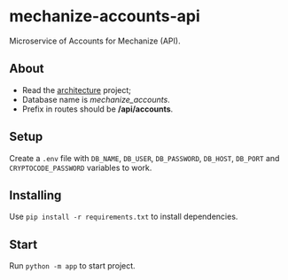 # mechanize-accounts-api
Microservice of Accounts for Mechanize (API).

## About
- Read the [architecture](https://github.com/tech-warriors-corporation/mechanize-api#architecture) project;
- Database name is _mechanize_accounts_.
- Prefix in routes should be **/api/accounts**.

## Setup
Create a `.env` file with `DB_NAME`, `DB_USER`, `DB_PASSWORD`, `DB_HOST`, `DB_PORT` and `CRYPTOCODE_PASSWORD` variables to work.

## Installing
Use `pip install -r requirements.txt` to install dependencies.

## Start
Run `python -m app` to start project.
